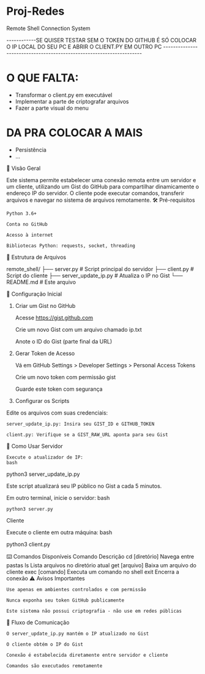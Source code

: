 # Proj-Redes


Remote Shell Connection System

------------SE QUISER TESTAR SEM O TOKEN DO GITHUB É SÓ COLOCAR O IP LOCAL DO SEU PC E ABRIR O CLIENT.PY EM OUTRO PC ---------------------------------------------------------------------

# O QUE FALTA:
- Transformar o client.py em executável
- Implementar a parte de criptografar arquivos
- Fazer a parte visual do menu 

# DA PRA COLOCAR A MAIS
- Persistência
- ...


📌 Visão Geral

Este sistema permite estabelecer uma conexão remota entre um servidor e um cliente, utilizando um Gist do GitHub para compartilhar dinamicamente o endereço IP do servidor. O cliente pode executar comandos, transferir arquivos e navegar no sistema de arquivos remotamente.
🛠️ Pré-requisitos

    Python 3.6+

    Conta no GitHub

    Acesso à internet

    Bibliotecas Python: requests, socket, threading

📂 Estrutura de Arquivos

remote_shell/
├── server.py            # Script principal do servidor
├── client.py            # Script do cliente
├── server_update_ip.py  # Atualiza o IP no Gist
└── README.md            # Este arquivo

🔧 Configuração Inicial
1. Criar um Gist no GitHub

    Acesse https://gist.github.com

    Crie um novo Gist com um arquivo chamado ip.txt

    Anote o ID do Gist (parte final da URL)

2. Gerar Token de Acesso

    Vá em GitHub Settings > Developer Settings > Personal Access Tokens

    Crie um novo token com permissão gist

    Guarde este token com segurança

3. Configurar os Scripts

Edite os arquivos com suas credenciais:

    server_update_ip.py: Insira seu GIST_ID e GITHUB_TOKEN

    client.py: Verifique se a GIST_RAW_URL aponta para seu Gist

🚀 Como Usar
Servidor

    Execute o atualizador de IP:
    bash

python3 server_update_ip.py

Este script atualizará seu IP público no Gist a cada 5 minutos.

Em outro terminal, inicie o servidor:
bash

    python3 server.py

Cliente

Execute o cliente em outra máquina:
bash

python3 client.py

⌨️ Comandos Disponíveis
Comando	Descrição
cd [diretório]	Navega entre pastas
ls	Lista arquivos no diretório atual
get [arquivo]	Baixa um arquivo do cliente
exec [comando]	Executa um comando no shell
exit	Encerra a conexão
⚠️ Avisos Importantes

    Use apenas em ambientes controlados e com permissão

    Nunca exponha seu token GitHub publicamente

    Este sistema não possui criptografia - não use em redes públicas

🔄 Fluxo de Comunicação

    O server_update_ip.py mantém o IP atualizado no Gist

    O cliente obtém o IP do Gist

    Conexão é estabelecida diretamente entre servidor e cliente

    Comandos são executados remotamente
